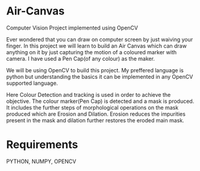 # Air-Canvas

Computer Vision Project implemented using OpenCV

Ever wondered that you can draw on computer screen by just waiving your finger. In this project we will learn to build an Air Canvas which can draw anything on it by just capturing the motion of a coloured marker with camera. I have used a Pen Cap(of any colour) as the maker.

We will be using OpenCV to build this project. My preffered language is python but understanding the basics it can be implemented in any OpenCV supported language.

Here Colour Detection and tracking is used in order to achieve the objective. The colour marker(Pen Cap) is detected and a mask is produced. It includes the further steps of morphological operations on the mask produced which are Erosion and Dilation. Erosion reduces the impurities present in the mask and dilation further restores the eroded main mask.

# Requirements
PYTHON, NUMPY, OPENCV
